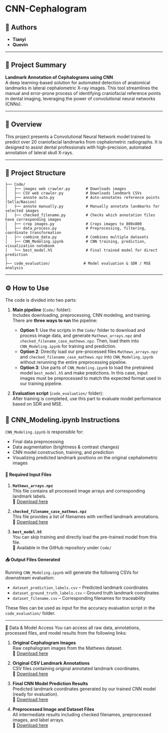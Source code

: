# CNN-Cephalogram

## 👥 Authors

- **Tianyi** 
- **Quevin** 

---

## 📝 Project Summary

**Landmark Annotation of Cephalograms using CNN**  
A deep learning-based solution for automated detection of anatomical landmarks in lateral cephalometric X-ray images. This tool streamlines the manual and error-prone process of identifying craniofacial reference points in dental imaging, leveraging the power of convolutional neural networks (CNNs).

---

## 📌 Overview

This project presents a Convolutional Neural Network model trained to predict over 20 craniofacial landmarks from cephalometric radiographs. It is designed to assist dental professionals with high-precision, automated annotation of lateral skull X-rays.

---

## 📁 Project Structure

```
├── Code/
│   ├── images web crawler.py       # Downloads images
│   ├── CSV web crawler.py          # Downloads landmark CSVs
│   ├── annote auto.py              # Auto-annotates reference points (Sella/Nasion)
│   ├── annote manually.py          # Manually annotate landmarks for selected images
│   ├── checked_filename.py         # Checks which annotation files have corresponding images
│   ├── crop images.py              # Crops images to 800x800
│   ├── data_process.py             # Preprocessing, filtering, coordinate transformation
│   ├── combine_data.py             # Combines multiple datasets
│   ├── CNN_Modeling.ipynb          # CNN training, prediction, visualization notebook
│   └── best_model.h5               # Final trained model for direct prediction
│
├── code_evaluation/               # Model evaluation & SDR / MSE analysis
```

---

## ⚙️ How to Use

The code is divided into two parts:

1. **Main pipeline** (`Code/` folder):  
Includes downloading, preprocessing, CNN modeling, and training.  
   There are **three ways to run** the pipeline:
   - **Option 1**: Use the scripts in the `Code/` folder to download and process image data, and generate `Mathews_arrays.npz` and `checked_filename_case_mathews.npz`. Then, load them into `CNN_Modeling.ipynb` for training and prediction.
   - **Option 2**: Directly load our pre-processed files `Mathews_arrays.npz` and `checked_filename_case_mathews.npz` into `CNN_Modeling.ipynb` without rerunning the entire preprocessing pipeline.
   - **Option 3**: Use parts of `CNN_Modeling.ipynb` to load the pretrained model `best_model.h5` and make predictions. In this case, input images must be preprocessed to match the expected format used in our training pipeline.


2. **Evaluation script** (`code_evaluation/` folder):  
   After training is completed, use this part to evaluate model performance based on SDR and MSE.


## 🧠 CNN_Modeling.ipynb Instructions

`CNN_Modeling.ipynb` is responsible for:
- Final data preprocessing  
- Data augmentation (brightness & contrast changes)  
- CNN model construction, training, and prediction  
- Visualizing predicted landmark positions on the original cephalometric images

#### 📂 Required Input Files

1. **`Mathews_arrays.npz`**  
   This file contains all processed image arrays and corresponding landmark labels.  
   🔗 [Download here](https://drive.google.com/drive/folders/16q40trNkZ3DX2L2LBb_b3oT76YWiaALf?usp=drive_link)

2. **`checked_filename_case_mathews.npz`**  
   This file provides a list of filenames with verified landmark annotations.  
   🔗 [Download here](https://drive.google.com/drive/folders/1P62Kaiw2NEr6_oJ3Wqhrt9xe8NW5hiR1?usp=drive_link)

3. **`best_model.h5`**  
   You can skip training and directly load the pre-trained model from this file.  
   📁 Available in the GitHub repository under `Code/`

#### 📤 Output Files Generated

Running `CNN_Modeling.ipynb` will generate the following CSVs for downstream evaluation:

- `dataset_prediction_labels.csv` – Predicted landmark coordinates  
- `dataset_ground_truth_labels.csv` – Ground truth landmark coordinates  
- `dataset_filename.csv` – Corresponding filenames for traceability

These files can be used as input for the accuracy evaluation script in the `code_evaluation/` folder.

---

📎 Data & Model Access
You can access all raw data, annotations, processed files, and model results from the following links:

1. **Original Cephalogram Images**  
   Raw cephalogram images from the Mathews dataset.  
   🔗 [Download here](https://drive.google.com/drive/folders/1_BglxT8Hd7vnMoLGQmr2bEitn2RuEuAA?usp=drive_link)

2. **Original CSV Landmark Annotations**  
   CSV files containing original annotated landmark coordinates.  
   🔗 [Download here](https://drive.google.com/drive/folders/1VtQbrxGptyeQSx9-rV2qJHkgH-xck1xI?usp=drive_link)

3. **Final CNN Model Prediction Results**  
   Predicted landmark coordinates generated by our trained CNN model (ready for evaluation).  
   🔗 [Download here](https://drive.google.com/drive/folders/1CcS_z0MO501looOrj4JBmM1pmQgrMGmp?usp=drive_link)

4. **Preprocessed Image and Dataset Files**  
   All intermediate results including checked filenames, preprocessed images, and label arrays.  
   🔗 [Download here](https://drive.google.com/drive/folders/1P62Kaiw2NEr6_oJ3Wqhrt9xe8NW5hiR1?usp=drive_link)





